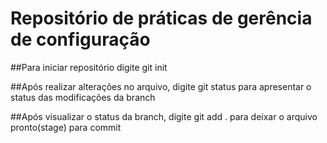 # Repositório de práticas de gerência de configuração

##Para iniciar repositório digite git init

##Após realizar alterações no arquivo, digite git status para apresentar o status das modificações da branch

##Após visualizar o status da branch, digite git add . para deixar o arquivo pronto(stage) para commit